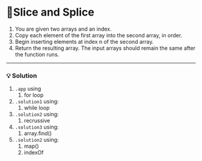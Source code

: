 # 📝Slice and Splice

1. You are given two arrays and an index.
2. Copy each element of the first array into the second array, in order.
3. Begin inserting elements at index n of the second array.
4. Return the resulting array. The input arrays should remain the same after the function runs.

---

### 💡 Solution
1. `.app` using 
   1. for loop
2. `.solution1` using:
   1. while loop
3. `.solution2` using:
   1. recrussive
4. `.solution3` using:
   1. array.find()
5. `.solution2` using:
   1. map()
   2. indexOf


